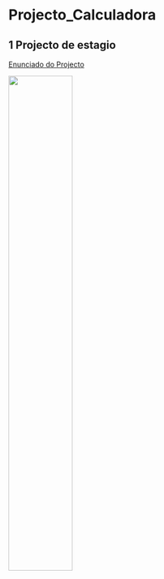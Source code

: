 # Projecto_Calculadora

## 1 Projecto de estagio
[Enunciado do Projecto](https://furry-firefly-24d.notion.site/Projeto-Calculadora-189f21e6f78d4ba1a7e50978713e48a9
)

[<img src="https://i.ytimg.com/vi/Hc79sDi3f0U/maxresdefault.jpg" width="50%">](https://github.com/ricardogouvjava/Projecto_Calculadora/blob/main/2022-04-24%2020-57-15-63.mp4 "Example")
